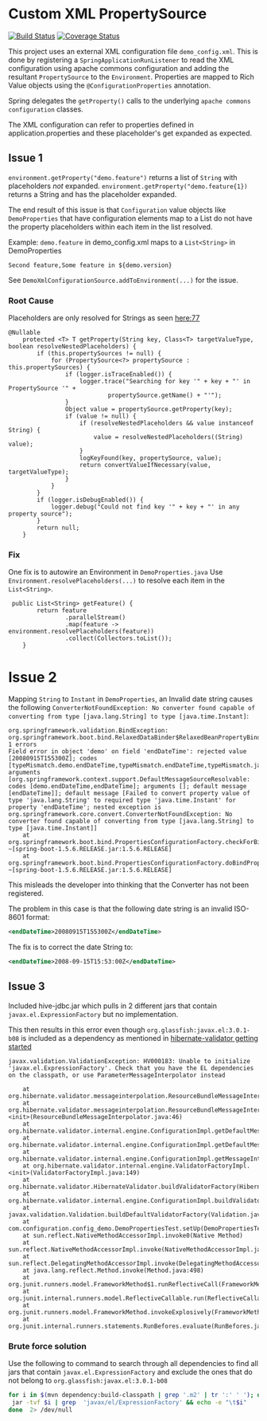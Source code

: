 # Custom XML PropertySource 
[![Build Status](https://travis-ci.org/66-24/config_demo.svg?branch=master)](https://travis-ci.org/66-24/config_demo) 
[![Coverage Status](https://coveralls.io/repos/github/66-24/config_demo/badge.svg?branch=master)](https://coveralls.io/github/66-24/config_demo?branch=master)

This project uses an external XML configuration file `demo_config.xml`.
This is done by registering a `SpringApplicationRunListener` to read the XML 
configuration using apache commons configuration and adding the resultant 
`PropertySource` to the `Environment`.
Properties are mapped to Rich Value objects using the `@ConfigurationProperties` annotation.

Spring delegates the `getProperty()` calls to the underlying
`apache commons configuration` classes. 

The XML configuration can refer to properties defined in application.properties
and these placeholder's get expanded as expected.

## Issue 1
`environment.getProperty("demo.feature")` returns a list of `String`
with placeholders _not_ expanded.
`environment.getProperty("demo.feature{1})` returns a String and has
the placeholder expanded.

The end result of this issue is that `Configuration` value 
objects like `DemoProperties` that have configuration elements map to 
a List<String> do not have the property placeholders 
within each item in the list resolved.

Example: `demo.feature` in demo_config.xml maps to a `List<String>` in DemoProperties
```
Second feature,Some feature in ${demo.version}
```


See `DemoXmlConfigurationSource.addToEnvironment(...)` for  the issue.  

### Root Cause
Placeholders are only resolved for Strings as seen 
[here:77](https://github.com/spring-projects/spring-framework/blob/master/spring-core/src/main/java/org/springframework/core/env/PropertySourcesPropertyResolver.java)
```
@Nullable
	protected <T> T getProperty(String key, Class<T> targetValueType, boolean resolveNestedPlaceholders) {
		if (this.propertySources != null) {
			for (PropertySource<?> propertySource : this.propertySources) {
				if (logger.isTraceEnabled()) {
					logger.trace("Searching for key '" + key + "' in PropertySource '" +
							propertySource.getName() + "'");
				}
				Object value = propertySource.getProperty(key);
				if (value != null) {
					if (resolveNestedPlaceholders && value instanceof String) {
						value = resolveNestedPlaceholders((String) value);
					}
					logKeyFound(key, propertySource, value);
					return convertValueIfNecessary(value, targetValueType);
				}
			}
		}
		if (logger.isDebugEnabled()) {
			logger.debug("Could not find key '" + key + "' in any property source");
		}
		return null;
	}
```
### Fix
One fix is to autowire an Environment in `DemoProperties.java`
Use `Environment.resolvePlaceholders(...)` to resolve each
item in the `List<String>`.

```
 public List<String> getFeature() {
        return feature
                .parallelStream()
                .map(feature -> environment.resolvePlaceholders(feature))
                .collect(Collectors.toList());
    }
```

# Issue 2
Mapping `String` to `Instant` in `DemoProperties`, an Invalid date string 
causes the following `ConverterNotFoundException: No converter found capable of converting from type [java.lang.String] to type [java.time.Instant]`:
```
org.springframework.validation.BindException: org.springframework.boot.bind.RelaxedDataBinder$RelaxedBeanPropertyBindingResult: 1 errors
Field error in object 'demo' on field 'endDateTime': rejected value [20080915T155300Z]; codes [typeMismatch.demo.endDateTime,typeMismatch.endDateTime,typeMismatch.java.time.Instant,typeMismatch]; arguments [org.springframework.context.support.DefaultMessageSourceResolvable: codes [demo.endDateTime,endDateTime]; arguments []; default message [endDateTime]]; default message [Failed to convert property value of type 'java.lang.String' to required type 'java.time.Instant' for property 'endDateTime'; nested exception is org.springframework.core.convert.ConverterNotFoundException: No converter found capable of converting from type [java.lang.String] to type [java.time.Instant]]
	at org.springframework.boot.bind.PropertiesConfigurationFactory.checkForBindingErrors(PropertiesConfigurationFactory.java:359) ~[spring-boot-1.5.6.RELEASE.jar:1.5.6.RELEASE]
	at org.springframework.boot.bind.PropertiesConfigurationFactory.doBindPropertiesToTarget(PropertiesConfigurationFactory.java:276) ~[spring-boot-1.5.6.RELEASE.jar:1.5.6.RELEASE]

```
This misleads the developer into thinking that the Converter
has not been registered.

The problem in this case is that the following date string
is an invalid ISO-8601 format:

```xml
<endDateTime>20080915T155300Z</endDateTime>
```
The fix is to correct the date String to:
```xml
<endDateTime>2008-09-15T15:53:00Z</endDateTime>
```

## Issue 3
Included hive-jdbc.jar which pulls in 2 different
jars that contain `javax.el.ExpressionFactory` but no
implementation.

This then results in this error even though `org.glassfish:javax.el:3.0.1-b08`
is included as a dependency as mentioned in [hibernate-validator getting started](http://hibernate.org/validator/documentation/getting-started/)

```
javax.validation.ValidationException: HV000183: Unable to initialize 'javax.el.ExpressionFactory'. Check that you have the EL dependencies on the classpath, or use ParameterMessageInterpolator instead

	at org.hibernate.validator.messageinterpolation.ResourceBundleMessageInterpolator.buildExpressionFactory(ResourceBundleMessageInterpolator.java:122)
	at org.hibernate.validator.messageinterpolation.ResourceBundleMessageInterpolator.<init>(ResourceBundleMessageInterpolator.java:46)
	at org.hibernate.validator.internal.engine.ConfigurationImpl.getDefaultMessageInterpolator(ConfigurationImpl.java:420)
	at org.hibernate.validator.internal.engine.ConfigurationImpl.getDefaultMessageInterpolatorConfiguredWithClassLoader(ConfigurationImpl.java:596)
	at org.hibernate.validator.internal.engine.ConfigurationImpl.getMessageInterpolator(ConfigurationImpl.java:355)
	at org.hibernate.validator.internal.engine.ValidatorFactoryImpl.<init>(ValidatorFactoryImpl.java:149)
	at org.hibernate.validator.HibernateValidator.buildValidatorFactory(HibernateValidator.java:38)
	at org.hibernate.validator.internal.engine.ConfigurationImpl.buildValidatorFactory(ConfigurationImpl.java:322)
	at javax.validation.Validation.buildDefaultValidatorFactory(Validation.java:103)
	at com.configuration.config_demo.DemoPropertiesTest.setUp(DemoPropertiesTest.java:32)
	at sun.reflect.NativeMethodAccessorImpl.invoke0(Native Method)
	at sun.reflect.NativeMethodAccessorImpl.invoke(NativeMethodAccessorImpl.java:62)
	at sun.reflect.DelegatingMethodAccessorImpl.invoke(DelegatingMethodAccessorImpl.java:43)
	at java.lang.reflect.Method.invoke(Method.java:498)
	at org.junit.runners.model.FrameworkMethod$1.runReflectiveCall(FrameworkMethod.java:50)
	at org.junit.internal.runners.model.ReflectiveCallable.run(ReflectiveCallable.java:12)
	at org.junit.runners.model.FrameworkMethod.invokeExplosively(FrameworkMethod.java:47)
	at org.junit.internal.runners.statements.RunBefores.evaluate(RunBefores.java:24)
```
### Brute force solution
Use the following to command to search through all
dependencies to find all jars that contain
`javax.el.ExpressionFactory` and exclude the ones
that do not belong to `org.glassfish:javax.el:3.0.1-b08`

```bash
for i in $(mvn dependency:build-classpath | grep '.m2' | tr ':' ' '); do                                                                                                                                                               [19:14:33]
 jar -tvf $i | grep  'javax/el/ExpressionFactory' && echo -e "\t$i"
done  2> /dev/null
```